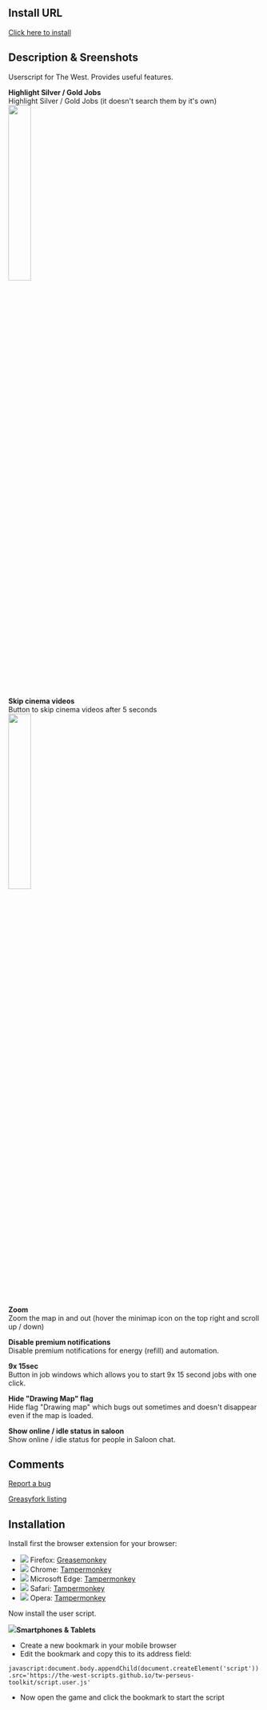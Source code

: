 ## Install URL

[Click here to install](https://the-west-scripts.github.io/tw-perseus-toolkit/script.user.js)

## Description & Sreenshots

Userscript for The West. Provides useful features.

**Highlight Silver / Gold Jobs**  
Highlight Silver / Gold Jobs (it doesn't search them by it's own)  
<img src="img/silver-highlight.png" width="30%" />

**Skip cinema videos**  
Button to skip cinema videos after 5 seconds  
<img src="img/cinema-skip.jpg" width="30%" />

**Zoom**  
Zoom the map in and out (hover the minimap icon on the top right and scroll up / down)

**Disable premium notifications**  
Disable premium notifications for energy (refill) and automation.

**9x 15sec**  
Button in job windows which allows you to start 9x 15 second jobs with one click.

**Hide "Drawing Map" flag**  
Hide flag "Drawing map" which bugs out sometimes and doesn't disappear even if the map is loaded.

**Show online / idle status in saloon**  
Show online / idle status for people in Saloon chat.

## Comments

[Report a bug](https://github.com/The-West-Scripts/tw-perseus-toolkit/issues/new)

[Greasyfork listing](https://greasyfork.org/en/scripts/370137-the-west-perseus-toolkit)

## Installation

Install first the browser extension for your browser:

-   ![](https://imgur.com/UTxgUkJ.jpg) Firefox: [Greasemonkey](https://addons.mozilla.org/firefox/addon/greasemonkey/)
-   ![](https://imgur.com/KSoOXLJ.png) Chrome: [Tampermonkey](https://chrome.google.com/webstore/detail/tampermonkey/dhdgffkkebhmkfjojejmpbldmpobfkfo/)
-   ![](https://imgur.com/QbACShJ.png) Microsoft Edge: [Tampermonkey](https://www.microsoft.com/store/p/tampermonkey/9nblggh5162s/)
-   ![](https://imgur.com/S6GHleD.png) Safari: [Tampermonkey](https://safari.tampermonkey.net/tampermonkey.safariextz)
-   ![](https://imgur.com/sDowwI7.jpg) Opera: [Tampermonkey](https://addons.opera.com/extensions/details/tampermonkey-beta/)

Now install the user script.

![](https://imgur.com/lvfODGq.jpg)**Smartphones & Tablets**

-   Create a new bookmark in your mobile browser
-   Edit the bookmark and copy this to its address field:

`javascript:document.body.appendChild(document.createElement('script')).src='https://the-west-scripts.github.io/tw-perseus-toolkit/script.user.js'`

-   Now open the game and click the bookmark to start the script
